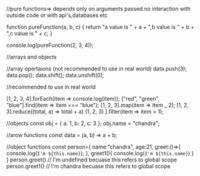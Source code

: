 //pure functions=> depends only on arguments passed.no interaction with outside code or with api's,databases etc

function pureFunction(a, b, c) {
return "a value is " + a + ",b value is " + b + ",c value is " + c;
}

console.log(pureFunction(2, 3, 4));

//arrays and objects

//array opertaions (not recommended to use in real world)
data.push(3);
data.pop();
data.shift();
data.unshift(0);

//recommended to use in real world

[1, 2, 3, 4].forEach(item => console.log(item));
["red", "green", "blue"].find(item => item === "blue");
[1, 2, 3].map(item => item \_ 2);
[1, 2, 3].reduce((total, a) => total + a)
(1, 2, 3)
].filter(item => item > 1);

//objects
const obj = { a: 1, b: 2, c: 3 };
obj.name = "chandra";

//arow functions
const data = (a, b) => a + b;

//object functions
const person={
name:"chandra",
age:21,
greet:()=>{
console.log(`I'm ${this.name}`);
},
greet1(){
console.log(`I'm ${this.name}`)
}
}
person.greet() // I'm undefined becuase this refers to global scope
person.greet1() // I'm chandra becuase this refers to global scope
